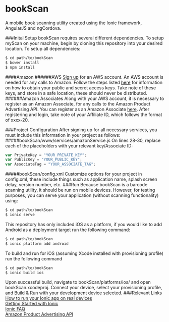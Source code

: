 bookScan
=====================

A mobile book scanning utility created using the Ionic framework, AngularJS and ngCordova.

###Inital Setup
bookScan requires several different dependencies.  To setup myScan on your machine, begin by cloning this repository into your desired location.  To setup all dependencies:  
```bash
$ cd path/to/bookScan
$ bower install
$ npm install
```

####Amazon
######AWS
[Sign up](https://aws.amazon.com/free/ "AWS") for an AWS account.  An AWS account is needed for any calls to Amazon.  Follow the steps listed [here](http://docs.aws.amazon.com/AWSSimpleQueueService/latest/SQSGettingStartedGuide/AWSCredentials.html) for information on how to obtain your public and secret access keys.  Take note of these keys, and store in a safe location, these should never be distributed.
######Amazon Associates
Along with your AWS account, it is necessary to register as an Amazon Associate, for any calls to the Amazon Product Advertising API.  You can register as an Amazon Associate [here](https://affiliate-program.amazon.com/).  After registering and login, take note of your Affiliate ID, which follows the format of xxxx-20.

###Project Configuration
After signing up for all necessary services, you must include this information in your project as follows:
#####bookScan/www/services/amazonService.js
On lines 28-30, replace each of the placeholders with your relevant key/Associate ID:
```javascript
var PrivateKey = "YOUR_PRIVATE_KEY";
var PublicKey = "YOUR_PUBLIC_KEY";
var AssociateTag = "YOUR_ASSOCIATE_TAG";
```
#####bookScan/config.xml
Customize options for your project in config.xml, these include things such as application name, splash screen delay, version number, etc.
###Run
Because bookScan is a barcode scanning utility, it should be run on mobile devices.  However, for testing purposes, you can serve your application (without scanning functionality) using:
```bash
$ cd path/to/bookScan
$ ionic serve
```
This repository has only included iOS as a platform, if you would like to add Android as a deployment target run the following command:
```bash
$ cd path/to/bookScan
$ ionic platform add android
```
To build and run for iOS (assuming Xcode installed with provisioning profile) run the following command
```bash
$ cd path/to/bookScan
$ ionic build ios
```
Upon successful build, navigate to bookScan/platforms/ios/ and open bookScan.xcodeproj.  Connect your device, select your provisioning profile, and Build & Run with your development device selected.
###Relevant Links
[How to run your Ionic app on real devices](http://www.neilberry.com/how-to-run-your-ionic-app-on-real-devices/)   
[Getting Started with Ionic](http://ionicframework.com/getting-started/)   
[Ionic FAQ](http://ionicframework.com/docs/ionic-cli-faq/)   
[Amazon Product Advertising API](https://affiliate-program.amazon.com/gp/advertising/api/detail/main.html)   
